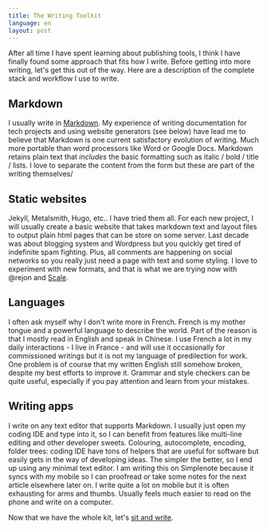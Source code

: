 ```yaml
---
title: The Writing Toolkit
language: en
layout: post
---
```


After all time I have spent learning about publishing tools, I think I have finally found some approach that fits how I write. Before getting into more writing, let's get this out of the way. Here are a description of the complete stack and workflow I use to write.

## Markdown

I usually write in [Markdown](https://en.wikipedia.org/wiki/Markdown). My experience of writing documentation for tech projects and using website generators (see below) have lead me to believe that Markdown is one current satisfactory evolution of writing. Much more portable than word processors like Word or Google Docs. Markdown retains plain text that *includes* the basic formatting such as italic / bold / title / lists. I love to separate the content from the form but these are part of the writing themselves/

## Static websites

Jekyll, Metalsmith, Hugo, etc.. I have tried them all. For each new project, I will usually create a basic website that takes markdown text and layout files to output plain html pages that can be store on some server. Last decade was about blogging system and Wordpress but you quickly get tired of indefinite spam fighting. Plus, all comments are happening on social networks so you really just need a page with text and some styling. I love to experiment with new formats, and that is what we are trying now with @rejon and  [Scale](https://scale.qihardware.org).

## Languages

I often ask myself why I don't write more in French. French is my mother tongue and a powerful language to describe the world. Part of the reason is that I mostly read in English and speak in Chinese. I use French a lot in my daily interactions - I live in France - and will use it occasionally for commissioned writings but it is not my language of predilection for work. One problem is of course that my written English still somehow broken, despite my best efforts to improve it. Grammar and style checkers can be quite useful, especially if you pay attention and learn from your mistakes.

## Writing apps

I write on any text editor that supports Markdown. I usually just open my coding IDE and type into it, so I can benefit from features like multi-line editing and other developer sweets. Colouring, autocomplete, encoding, folder trees: coding IDE have tons of helpers that are useful for software but easily gets in the way of developing ideas. The simpler the better, so I end up using any minimal text editor. I am writing this on Simplenote because it syncs with my mobile so I can proofread or take some notes for the next article elsewhere later on. I write quite a lot on mobile but it is often exhausting for arms and thumbs. Usually feels much easier to read on the phone and write on a computer.

Now that we have the whole kit, let's [sit and write]().
